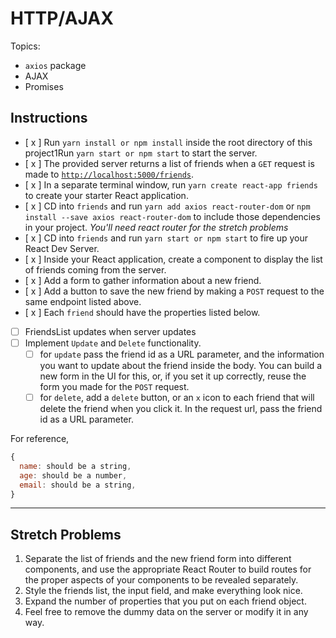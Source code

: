 # HTTP/AJAX

Topics:

* `axios` package
* AJAX
* Promises

## Instructions

* [ x ]  Run `yarn install or npm install` inside the root directory of this project1Run `yarn start or npm start` to start the server.
* [ x ]  The provided server returns a list of friends when a `GET` request is made to [`http://localhost:5000/friends`](http://localhost:5000/friends).
* [ x ]  In a separate terminal window, run `yarn create react-app friends` to create your starter React application.
* [ x ]  CD into `friends` and run `yarn add axios react-router-dom` or `npm install --save axios react-router-dom` to include those dependencies in your project. _You'll need react router for the stretch problems_
* [ x ]  CD into `friends` and run `yarn start or npm start` to fire up your React Dev Server.
* [ x ]  Inside your React application, create a component to display the list of friends coming from the server.
* [ x ]  Add a form to gather information about a new friend.
* [ x ]  Add a button to save the new friend by making a `POST` request to the same endpoint listed above.
* [ x ]  Each `friend` should have the properties listed below.
* [ ]  FriendsList updates when server updates
* [ ]  Implement `Update` and `Delete` functionality.
    * [ ] for `update` pass the friend id as a URL parameter, and the information you want to update about the friend inside the body. You can build a new form in the UI for this, or, if you set it up correctly, reuse the form you made for the `POST` request.
    * [ ] for `delete`, add a `delete` button, or an `x` icon to each friend that will delete the friend when you click it. In the request url, pass the friend id as a URL parameter.

For reference, 
```js
{
  name: should be a string,
  age: should be a number,
  email: should be a string,
}
```

---

## Stretch Problems

1.  Separate the list of friends and the new friend form into different components, and use the appropriate React Router to build routes for the proper aspects of your components to be revealed separately.
1.  Style the friends list, the input field, and make everything look nice.
1.  Expand the number of properties that you put on each friend object.
1.  Feel free to remove the dummy data on the server or modify it in any way.
